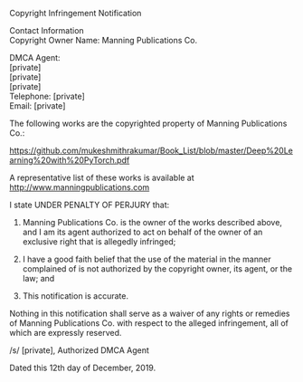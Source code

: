 Copyright Infringement Notification  

Contact Information  
Copyright Owner Name: Manning Publications Co.  

DMCA Agent:    
[private]  
[private]  
[private]  
Telephone: [private]  
Email: [private]  

The following works are the copyrighted property of Manning Publications Co.:  

https://github.com/mukeshmithrakumar/Book_List/blob/master/Deep%20Learning%20with%20PyTorch.pdf  

A representative list of these works is available at  
http://www.manningpublications.com  

I state UNDER PENALTY OF PERJURY that:  

1. Manning Publications Co. is the owner of the works described above, and I am its agent authorized to act on behalf of the owner of an exclusive right that is allegedly infringed;  

2. I have a good faith belief that the use of the material in the manner complained of is not authorized by the copyright owner, its agent, or the law; and  

3. This notification is accurate.  

Nothing in this notification shall serve as a waiver of any rights or remedies of Manning Publications Co. with respect to the alleged infringement, all of which are expressly reserved.  

/s/ [private], Authorized DMCA Agent  

Dated this 12th day of December, 2019.  
